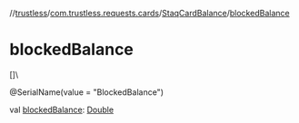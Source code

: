 //[trustless](../../../index.md)/[com.trustless.requests.cards](../index.md)/[StaqCardBalance](index.md)/[blockedBalance](blocked-balance.md)

# blockedBalance

[]\

@SerialName(value = &quot;BlockedBalance&quot;)

val [blockedBalance](blocked-balance.md): [Double](https://kotlinlang.org/api/latest/jvm/stdlib/kotlin/-double/index.html)

